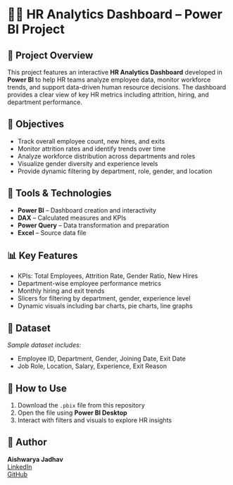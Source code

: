 # 👩‍💼 HR Analytics Dashboard – Power BI Project

## 📌 Project Overview
This project features an interactive **HR Analytics Dashboard** developed in **Power BI** to help HR teams analyze employee data, monitor workforce trends, and support data-driven human resource decisions. The dashboard provides a clear view of key HR metrics including attrition, hiring, and department performance.

## 🎯 Objectives
- Track overall employee count, new hires, and exits
- Monitor attrition rates and identify trends over time
- Analyze workforce distribution across departments and roles
- Visualize gender diversity and experience levels
- Provide dynamic filtering by department, role, gender, and location

## 🧰 Tools & Technologies
- **Power BI** – Dashboard creation and interactivity
- **DAX** – Calculated measures and KPIs
- **Power Query** – Data transformation and preparation
- **Excel** – Source data file

## 📊 Key Features
- KPIs: Total Employees, Attrition Rate, Gender Ratio, New Hires
- Department-wise employee performance metrics
- Monthly hiring and exit trends
- Slicers for filtering by department, gender, experience level
- Dynamic visuals including bar charts, pie charts, line graphs

## 📂 Dataset
*Sample dataset includes:*
- Employee ID, Department, Gender, Joining Date, Exit Date
- Job Role, Location, Salary, Experience, Exit Reason

## 🚀 How to Use
1. Download the `.pbix` file from this repository
2. Open the file using **Power BI Desktop**
3. Interact with filters and visuals to explore HR insights

## 📝 Author
**Aishwarya Jadhav**  
[LinkedIn](https://linkedin.com/in/aishwarya-jadhav15)  
[GitHub](https://github.com/AishwaryaJadhav1515)


